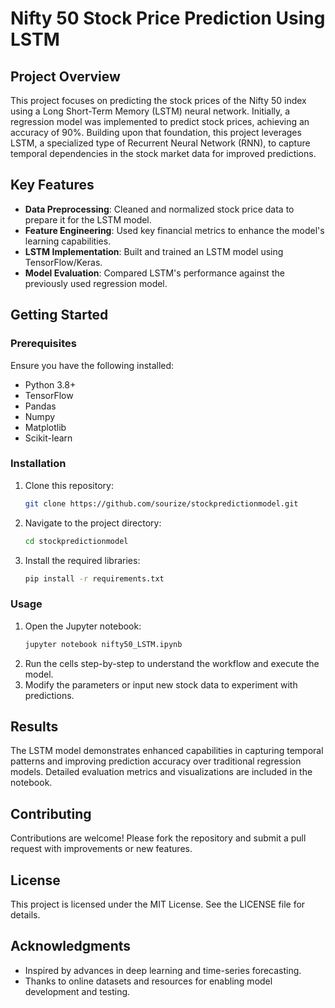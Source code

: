 # Nifty 50 Stock Price Prediction Using LSTM

## Project Overview
This project focuses on predicting the stock prices of the Nifty 50 index using a Long Short-Term Memory (LSTM) neural network. Initially, a regression model was implemented to predict stock prices, achieving an accuracy of 90%. Building upon that foundation, this project leverages LSTM, a specialized type of Recurrent Neural Network (RNN), to capture temporal dependencies in the stock market data for improved predictions.

## Key Features
- **Data Preprocessing**: Cleaned and normalized stock price data to prepare it for the LSTM model.
- **Feature Engineering**: Used key financial metrics to enhance the model's learning capabilities.
- **LSTM Implementation**: Built and trained an LSTM model using TensorFlow/Keras.
- **Model Evaluation**: Compared LSTM's performance against the previously used regression model.

## Getting Started

### Prerequisites
Ensure you have the following installed:
- Python 3.8+
- TensorFlow
- Pandas
- Numpy
- Matplotlib
- Scikit-learn

### Installation
1. Clone this repository:
   ```bash
   git clone https://github.com/sourize/stockpredictionmodel.git
   ```
2. Navigate to the project directory:
   ```bash
   cd stockpredictionmodel
   ```
3. Install the required libraries:
   ```bash
   pip install -r requirements.txt
   ```

### Usage
1. Open the Jupyter notebook:
   ```bash
   jupyter notebook nifty50_LSTM.ipynb
   ```
2. Run the cells step-by-step to understand the workflow and execute the model.
3. Modify the parameters or input new stock data to experiment with predictions.

## Results
The LSTM model demonstrates enhanced capabilities in capturing temporal patterns and improving prediction accuracy over traditional regression models. Detailed evaluation metrics and visualizations are included in the notebook.

## Contributing
Contributions are welcome! Please fork the repository and submit a pull request with improvements or new features.

## License
This project is licensed under the MIT License. See the LICENSE file for details.

## Acknowledgments
- Inspired by advances in deep learning and time-series forecasting.
- Thanks to online datasets and resources for enabling model development and testing.

